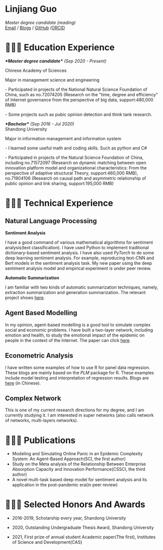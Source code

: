 # Linjiang Guo

_Master degree candidate (reading)_ <br>
[Email](mailto:scpaulguo@163.com) / [Blogs](https://blog.csdn.net/weixin_43718786?spm=1011.2124.3001.5343) / [GitHub](https://github.com/downw) /[ORCID](https://orcid.org/my-orcid?orcid=0000-0002-1571-356X)


# 👩🏼‍💻 Education Experience                                                                                                                                                       
***\*Master degree candidate\****   *_(Sep 2020 - Present)_* <br>

Chinese Academy of Sciences

Major in management science and engineering

\- Participated in projects of the National Natural Science Foundation of China, such as no.72074205 (Research on the "time, degree and efficiency" of Internet governance from the perspective of big data, support:480,000 RMB)

\- Some projects such as pubic opinion detection and think tank research.

***\*Bachelor\****   *_(Sep 2016 - Jul 2020)_* <br> Shandong University

Major in information management and information system

\- I learned some useful math and coding skills. Such as python and C#

\- Participated in projects of the Natural Science Foundation of China, including no.71572097 (Research on dynamic matching between open innovation platform model and organizational characteristics: From the perspective of adaptive structural Theory, support:460,000 RMB), no.71904106 (Research on causal path and asymmetric relationship of public opinion and link sharing, support:195,000 RMB)




# 👩🏼‍💻 Technical Experience   

## Natural Language Processing

**Sentiment Analysis**

   I have a good command of various mathematical algorithms for sentiment analysis(text classification). I have used Python to implement traditional dictionary-based sentiment analysis. I have also used *PyTorch* to do some deep learning sentiment analysis. For example, reproducing text-CNN and Bert models in the sentiment analysis task. My new paper using the deep sentiment analysis model and empirical experiment is under peer review.

**Automatic Summarization**

   I am familiar with two kinds of automatic summarization techniques, namely, extraction summarization and generation summarization. The relevant project shows [here](https://github.com/downw/summrization).

## Agent Based Modelling

In my opinion, agent-based modelling is a good tool to simulate complex social and economic problems. I have built a two-layer network, including emotion and health, to study the emotional impact of the epidemic on people in the context of the Internet. The paper can click [here](https://www.hindawi.com/journals/complexity/2021/9933720/).

## Econometric Analysis

I have written some examples of how to use R for panel data regression. These blogs are mainly based on the *PLM* package for R. These examples include model testing and interpretation of regression results. Blogs are [here](https://blog.csdn.net/weixin_43718786/category_10538680.html?spm=1001.2014.3001.5482) (in Chinese).

## Complex Network

This is one of my current research directions for my degree, and I am currently studying it. I am interested in super networks (also calls network of networks, multi-layers networks).

# 👩🏼‍💻 Publications

- Modeling and Simulating Online Panic in an Epidemic Complexity System: An Agent-Based Approach(SCI, the first author)
- Study on the Meta analysis of the Relationship Between Enterprise Absorption Capacity and Innovation Performance(CSSCI, the third author)
- A novel multi-task based deep model for sentiment analysis and its application in the post-pandemic era(in peer review)

# 👩🏼‍💻 Selected Honors And Awards

- 2016-2019, Scholarship every year, Shandong University

- 2020, Outstanding Undergraduate Thesis Award, Shandong University

- 2021, First prize of annual student Academic paper(The first), Institutes of Science and Development(CAS)

